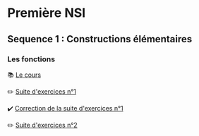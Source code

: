 # Première NSI

## Sequence 1 : Constructions élémentaires

### Les fonctions

:books: [Le cours](https://github.com/BriceMetthey/Premiere-NSI/blob/main/Sequence_1_constructions_elementaires/4_Fonctions/Cours.pdf)

:pencil2: [Suite d'exercices n°1](https://capytale2.ac-paris.fr/web/c/72de-4121685)

:heavy_check_mark: [Correction de la suite d'exercices n°1](https://github.com/BriceMetthey/Premiere-NSI/blob/main/Sequence_1_constructions_elementaires/4_Fonctions/Exercices_corrig%C3%A9s.pdf)

:pencil2: [Suite d'exercices n°2](https://capytale2.ac-paris.fr/web/c/f8dc-4210705)
